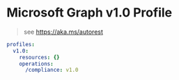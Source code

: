 # Microsoft Graph v1.0 Profile

> see https://aka.ms/autorest

``` yaml
profiles:
  v1.0:
    resources: {}
    operations:
      /compliance: v1.0

```

